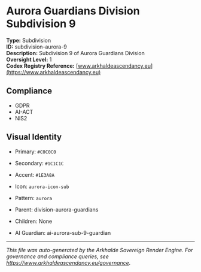 # Aurora Guardians Division Subdivision 9

**Type:** Subdivision  
**ID:** subdivision-aurora-9  
**Description:** Subdivision 9 of Aurora Guardians Division  
**Oversight Level:** 1  
**Codex Registry Reference:** [www.arkhaldeascendancy.eu](https://www.arkhaldeascendancy.eu)

## Compliance

- GDPR
- AI-ACT
- NIS2

## Visual Identity

- Primary: `#C0C0C0`
- Secondary: `#1C1C1C`
- Accent: `#1E3A8A`
- Icon: `aurora-icon-sub`
- Pattern: `aurora`


- Parent: division-aurora-guardians
- Children: None
- AI Guardian: ai-aurora-sub-9-guardian

---

*This file was auto-generated by the Arkhalde Sovereign Render Engine. For governance and compliance queries, see https://www.arkhaldeascendancy.eu/governance.*